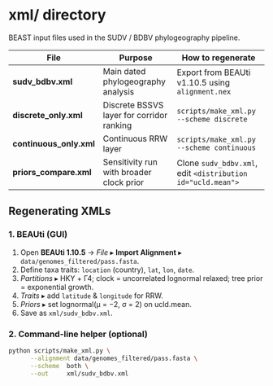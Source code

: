 # xml/ directory  

BEAST input files used in the SUDV / BDBV phylogeography pipeline.

| File                        | Purpose                                   | How to regenerate                                  |
|-----------------------------|-------------------------------------------|----------------------------------------------------|
| **sudv_bdbv.xml**           | Main dated phylogeography analysis        | Export from BEAUti v1.10.5 using `alignment.nex`   |
| **discrete_only.xml**       | Discrete BSSVS layer for corridor ranking | `scripts/make_xml.py --scheme discrete`            |
| **continuous_only.xml**     | Continuous RRW layer                      | `scripts/make_xml.py --scheme continuous`          |
| **priors_compare.xml**      | Sensitivity run with broader clock prior  | Clone `sudv_bdbv.xml`, edit `<distribution id="ucld.mean">` |

## Regenerating XMLs

### 1. BEAUti (GUI)
1. Open **BEAUti 1.10.5** → *File* ▸ **Import Alignment** ▸ `data/genomes_filtered/pass.fasta`.  
2. Define taxa traits: `location` (country), `lat`, `lon`, `date`.  
3. *Partitions* ▸ HKY + Γ4; clock = uncorrelated lognormal relaxed; tree prior = exponential growth.  
4. *Traits* ▸ add `latitude` & `longitude` for RRW.  
5. *Priors* ▸ set lognormal(µ = −2, σ = 2) on ucld.mean.  
6. Save as `xml/sudv_bdbv.xml`.

### 2. Command-line helper (optional)

```bash
python scripts/make_xml.py \
      --alignment data/genomes_filtered/pass.fasta \
      --scheme  both \
      --out     xml/sudv_bdbv.xml
